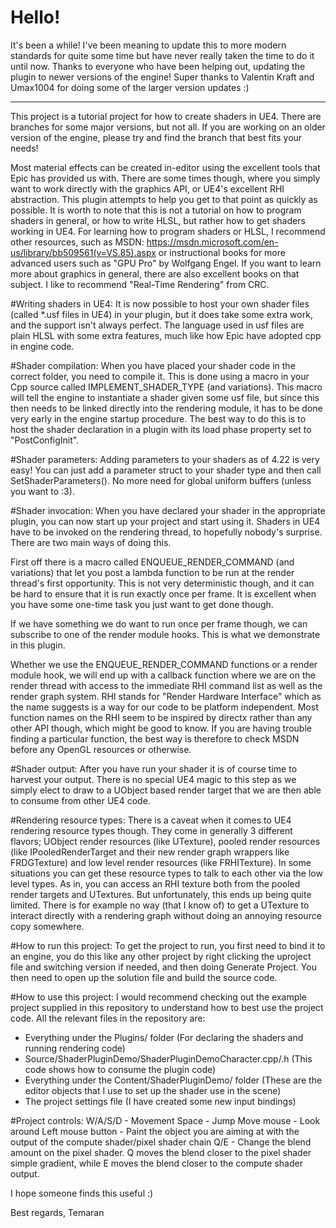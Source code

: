# Hello!

It's been a while! I've been meaning to update this to more modern standards for quite some time but have never really taken the time to do it until now.
Thanks to everyone who have been helping out, updating the plugin to newer versions of the engine! Super thanks to Valentin Kraft and Umax1004 for doing some of the larger version updates :)

------

This project is a tutorial project for how to create shaders in UE4. There are branches for some major versions, but not all. If you are working on an older version of the engine, please try and find the branch that best fits your needs! 

Most material effects can be created in-editor using the excellent tools that Epic has provided us with. There are some times though, where you simply want to work directly with the graphics API, or UE4's excellent RHI abstraction. This plugin attempts to help you get to that point as quickly as possible.
It is worth to note that this is not a tutorial on how to program shaders in general, or how to write HLSL, but rather how to get shaders working in UE4. For learning how to program shaders or HLSL, I recommend other resources,
such as MSDN: https://msdn.microsoft.com/en-us/library/bb509561(v=VS.85).aspx or instructional books for more advanced users such as "GPU Pro" by Wolfgang Engel. If you want to learn more about graphics in general, there are also excellent books on that subject. I like to recommend "Real-Time Rendering" from CRC.

#Writing shaders in UE4:
It is now possible to host your own shader files (called *.usf files in UE4) in your  plugin, but it does take some extra work, and the support isn't always perfect. The language used in usf files are plain HLSL with some extra features, much like how Epic have adopted cpp in engine code.

#Shader compilation:
When you have placed your shader code in the correct folder, you need to compile it. This is done using a macro in your Cpp source called IMPLEMENT_SHADER_TYPE (and variations). This macro will tell the engine to instantiate a shader given some usf file, but since this then needs to be linked directly into the rendering module, it has to be done very early in the engine startup procedure. The best way to do this is to host the shader declaration in a plugin with its load phase property set to "PostConfigInit".

#Shader parameters:
Adding parameters to your shaders as of 4.22 is very easy! You can just add a parameter struct to your shader type and then call SetShaderParameters(). No more need for global uniform buffers (unless you want to :3).

#Shader invocation:
When you have declared your shader in the appropriate plugin, you can now start up your project and start using it. Shaders in UE4 have to be invoked on the rendering thread, to hopefully nobody's surprise. There are two main ways of doing this. 

First off there is a macro called ENQUEUE_RENDER_COMMAND (and variations) that let you post a lambda function to be run at the render thread's first opportunity. This is not very deterministic though, and it can be hard to ensure that it is run exactly once per frame. It is excellent when you have some one-time task you just want to get done though.

If we have something we do want to run once per frame though, we can subscribe to one of the render module hooks. This is what we demonstrate in this plugin.

Whether we use the ENQUEUE_RENDER_COMMAND functions or a render module hook, we will end up with a callback function where we are on the render thread with access to the immediate RHI command list as well as the render graph system. RHI stands for "Render Hardware Interface" which as the name suggests is a way for our code to be platform independent. Most function names on the RHI seem to be inspired by directx rather than any other API though, which might be good to know. If you are having trouble finding a particular function, the best way is therefore to check MSDN before any OpenGL resources or otherwise.

#Shader output:
After you have run your shader it is of course time to harvest your output. There is no special UE4 magic to this step as we simply elect to draw to a UObject based render target that we are then able to consume from other UE4 code.

#Rendering resource types:
There is a caveat when it comes to UE4 rendering resource types though. They come in generally 3 different flavors; UObject render resources (like UTexture), pooled render resources (like IPooledRenderTarget and their new render graph wrappers like FRDGTexture) and low level render resources (like FRHITexture). In some situations you can get these resource types to talk to each other via the low level types. As in, you can access an RHI texture both from the pooled render targets and UTextures. But unfortunately, this ends up being quite limited. There is for example no way (that I know of) to get a UTexture to interact directly with a rendering graph without doing an annoying resource copy somewhere.

#How to run this project:
To get the project to run, you first need to bind it to an engine, you do this like any other project by right clicking the uproject file and switching version if needed, and then doing Generate Project.
You then need to open up the solution file and build the source code.

#How to use this project:
I would recommend checking out the example project supplied in this repository to understand how to best use the project code. All the relevant files in the repository are:
* Everything under the Plugins/ folder                     (For declaring the shaders and running rendering code)
* Source/ShaderPluginDemo/ShaderPluginDemoCharacter.cpp/.h (This code shows how to consume the plugin code)
* Everything under the Content/ShaderPluginDemo/ folder    (These are the editor objects that I use to set up the shader use in the scene)
* The project settings file                                (I have created some new input bindings)

#Project controls:
W/A/S/D - Movement
Space - Jump
Move mouse - Look around
Left mouse button - Paint the object you are aiming at with the output of the compute shader/pixel shader chain
Q/E - Change the blend amount on the pixel shader. Q moves the blend closer to the pixel shader simple gradient, while E moves the blend closer to the compute shader output.

I hope someone finds this useful :)

Best regards,
Temaran
